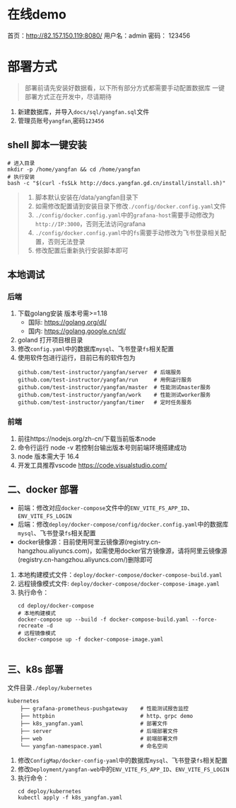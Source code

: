 

# 在线demo

首页：http://82.157.150.119:8080/
用户名：admin
密码： 123456

# 部署方式
> 部署前请先安装好数据看，以下所有部分方式都需要手动配置数据库
> 一键部署方式正在开发中，尽请期待
1. 新建数据库，并导入`docs/sql/yangfan.sql`文件
2. 管理员账号`yangfan`,密码`123456`

## shell 脚本一键安装
```shell
# 进入目录
mkdir -p /home/yangfan && cd /home/yangfan
# 执行安装
bash -c "$(curl -fsSLk http://docs.yangfan.gd.cn/install/install.sh)"
```
> 1. 脚本默认安装在/data/yangfan目录下
> 2. 如需修改配置请到安装目录下修改`./config/docker.config.yaml`文件
> 3. `./config/docker.config.yaml`中的`grafana-host`需要手动修改为`http://IP:3000`，否则无法访问grafana
> 4. `./config/docker.config.yaml`中的`fs`需要手动修改为飞书登录相关配置，否则无法登录
> 5. 修改配置后重新执行安装脚本即可

## 本地调试
### 后端
1. 下载golang安装 版本号需>=1.18
    * 国际: https://golang.org/dl/
    * 国内: https://golang.google.cn/dl/
2. goland 打开项目根目录
3. 修改`config.yaml`中的数据库`mysql`、飞书登录`fs`相关配置
4. 使用软件包进行运行，目前已有的软件包为
   ```shell
   github.com/test-instructor/yangfan/server  # 后端服务
   github.com/test-instructor/yangfan/run     # 用例运行服务
   github.com/test-instructor/yangfan/master  # 性能测试master服务
   github.com/test-instructor/yangfan/work    # 性能测试worker服务
   github.com/test-instructor/yangfan/timer   # 定时任务服务
   ```
### 前端
1. 前往https://nodejs.org/zh-cn/下载当前版本node
2. 命令行运行 node -v 若控制台输出版本号则前端环境搭建成功
3. node 版本需大于 16.4
4. 开发工具推荐vscode https://code.visualstudio.com/


## 二、docker 部署

* 前端：修改对应`docker-compose`文件中的`ENV_VITE_FS_APP_ID`、`ENV_VITE_FS_LOGIN`
* 后端：修改`deploy/docker-compose/config/docker.config.yaml`中的数据库`mysql`、飞书登录`fs`相关配置
* docker镜像源：目前使用阿里云镜像源(registry.cn-hangzhou.aliyuncs.com)，如需使用docker官方镜像源，请将阿里云镜像源(registry.cn-hangzhou.aliyuncs.com/)删除即可

1. 本地构建模式文件：`deploy/docker-compose/docker-compose-build.yaml`
2. 远程镜像模式文件: `deploy/docker-compose/docker-compose-image.yaml`
3. 执行命令：
   ```shell
   cd deploy/docker-compose
   # 本地构建模式
   docker-compose up --build -f docker-compose-build.yaml --force-recreate -d
   # 远程镜像模式
   docker-compose up -f docker-compose-image.yaml
      
   ```

## 三、k8s 部署
文件目录`./deploy/kubernetes`
```shell
kubernetes
    ├── grafana-prometheus-pushgateway    # 性能测试报告监控
    ├── httpbin                           # http、grpc demo
    ├── k8s_yangfan.yaml                  # 部署文件
    ├── server                            # 后端部署文件
    ├── web                               # 前端部署文件
    └── yangfan-namespace.yaml            # 命名空间
```

1. 修改`ConfigMap/docker-config-yaml`中的数据库`mysql`、飞书登录`fs`相关配置
2. 修改`Deployment/yangfan-web`中的`ENV_VITE_FS_APP_ID`、`ENV_VITE_FS_LOGIN`
3. 执行命令：
   ```shell
   cd deploy/kubernetes
   kubectl apply -f k8s_yangfan.yaml
   ```




